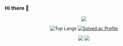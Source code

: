 ### Hi there 👋

<div align="center">
  
![](http://github-profile-summary-cards.vercel.app/api/cards/profile-details?username=UDONGSALI&theme=2077)

   ![Top Langs](https://github-readme-stats.vercel.app/api/top-langs/?username=UDONGSALI&layout=compact&theme=github)   [![Solved.ac Profile](http://mazassumnida.wtf/api/generate_badge?boj=udongsali77)](https://solved.ac/udongsali77)

   ![](http://github-profile-summary-cards.vercel.app/api/cards/stats?username=UDONGSALI&theme=2077)  ![](http://github-profile-summary-cards.vercel.app/api/cards/productive-time?username=UDONGSALI&theme=github&utcOffset=9)

</div>
<!--
**UDONGSALI/UDONGSALI** is a ✨ _special_ ✨ repository because its `README.md` (this file) appears on your GitHub profile.

Here are some ideas to get you started:

- 🔭 I’m currently working on ...
- 🌱 I’m currently learning ...
- 👯 I’m looking to collaborate on ...
- 🤔 I’m looking for help with ...
- 💬 Ask me about ...
- 📫 How to reach me: ...
- 😄 Pronouns: ...
- ⚡ Fun fact: ...
-->

